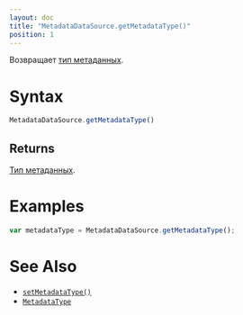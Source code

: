 ```yaml
---
layout: doc
title: "MetadataDataSource.getMetadataType()"
position: 1
---
```


Возвращает [тип метаданных](../MetadataType/).

# Syntax

```js
MetadataDataSource.getMetadataType()
```

## Returns

[Тип метаданных](../MetadataType/).

# Examples

```js
var metadataType = MetadataDataSource.getMetadataType();
```

# See Also

* [`setMetadataType()`](../MetadataDataSource.setMetadataType/)
* [`MetadataType`](../MetadataType/)
